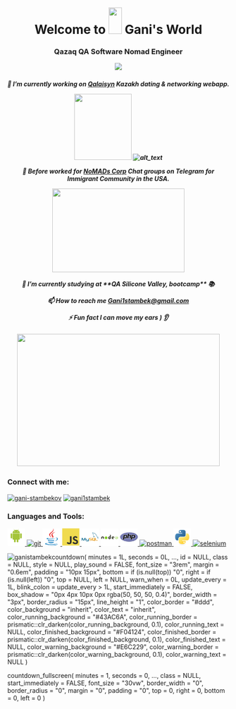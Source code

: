 
<h1 align="center">Welcome to <img width="30" height="60" src="https://user-images.githubusercontent.com/124422266/222640385-7823dbf1-faa8-4164-8b51-3c96db5f4712.gif"> Gani's World</h1>
<h3 align="center">Qazaq QA Software Nomad Engineer</h3>
<p align="center">
  <img src="https://user-images.githubusercontent.com/124422266/222570609-4c2230c8-46c0-4924-bc31-8091a3302ea7.jpg">
</p>
  
<h5 align="center">
  
  🦾 I’m currently working on [Qalaisyn](https://qalaisyn.world/) **Kazakh dating & networking webapp.**
<p align="center"> 
  <img width="130" height="150" src="https://user-images.githubusercontent.com/124422266/222587441-a04efa50-ebe2-4177-98d3-dc0f4c4fc587.gif">
  <img alt="alt_text" width="150px" src="https://user-images.githubusercontent.com/124422266/222590151-ef1f6469-9863-4883-8e1b-f3600b8faf5d.JPG"/>
</p>

  💬 Before worked for [NoMADs Corp](https://t.me/nomadsfamilyusa) **Chat groups on Telegram for Immigrant Community in the USA.**
<p align="center"> 
  <img width="300" height="190" src="https://user-images.githubusercontent.com/124422266/222639684-6c47717d-cfd2-4079-ba4d-2123829d0315.gif">
</p>
  🌱 I’m currently studying at **QA Silicone Valley, bootcamp** 📚

  📫 How to reach me **Gani1stambek@gmail.com**

  ⚡ Fun fact **I can move my ears )** 👂
</h5>
<p align="center">
  <img width="460" height="300" src="https://user-images.githubusercontent.com/124422266/222573178-b7dd8a6f-6c94-4c93-9160-05de5c009ba7.gif">
</p>



<h3 align="left">Connect with me:</h3>
<p align="left">
<a href="https://linkedin.com/in/gani-stambekov" target="blank"><img align="center" src="https://raw.githubusercontent.com/rahuldkjain/github-profile-readme-generator/master/src/images/icons/Social/linked-in-alt.svg" alt="gani-stambekov" height="30" width="40" /></a>
<a href="https://www.hackerrank.com/gani1stambek" target="blank"><img align="center" src="https://raw.githubusercontent.com/rahuldkjain/github-profile-readme-generator/master/src/images/icons/Social/hackerrank.svg" alt="gani1stambek" height="30" width="40" /></a>
</p>

<h3 align="left">Languages and Tools:</h3>
<p align="left"> <a href="https://developer.android.com" target="_blank" rel="noreferrer"> <img src="https://raw.githubusercontent.com/devicons/devicon/master/icons/android/android-original-wordmark.svg" alt="android" width="40" height="40"/> </a> <a href="https://git-scm.com/" target="_blank" rel="noreferrer"> <img src="https://www.vectorlogo.zone/logos/git-scm/git-scm-icon.svg" alt="git" width="40" height="40"/> </a> <a href="https://www.java.com" target="_blank" rel="noreferrer"> <img src="https://raw.githubusercontent.com/devicons/devicon/master/icons/java/java-original.svg" alt="java" width="40" height="40"/> </a> <a href="https://developer.mozilla.org/en-US/docs/Web/JavaScript" target="_blank" rel="noreferrer"> <img src="https://raw.githubusercontent.com/devicons/devicon/master/icons/javascript/javascript-original.svg" alt="javascript" width="40" height="40"/> </a> <a href="https://www.mysql.com/" target="_blank" rel="noreferrer"> <img src="https://raw.githubusercontent.com/devicons/devicon/master/icons/mysql/mysql-original-wordmark.svg" alt="mysql" width="40" height="40"/> </a> <a href="https://nodejs.org" target="_blank" rel="noreferrer"> <img src="https://raw.githubusercontent.com/devicons/devicon/master/icons/nodejs/nodejs-original-wordmark.svg" alt="nodejs" width="40" height="40"/> </a> <a href="https://www.php.net" target="_blank" rel="noreferrer"> <img src="https://raw.githubusercontent.com/devicons/devicon/master/icons/php/php-original.svg" alt="php" width="40" height="40"/> </a> <a href="https://postman.com" target="_blank" rel="noreferrer"> <img src="https://www.vectorlogo.zone/logos/getpostman/getpostman-icon.svg" alt="postman" width="40" height="40"/> </a> <a href="https://www.python.org" target="_blank" rel="noreferrer"> <img src="https://raw.githubusercontent.com/devicons/devicon/master/icons/python/python-original.svg" alt="python" width="40" height="40"/> </a> <a href="https://www.selenium.dev" target="_blank" rel="noreferrer"> <img src="https://raw.githubusercontent.com/detain/svg-logos/780f25886640cef088af994181646db2f6b1a3f8/svg/selenium-logo.svg" alt="selenium" width="40" height="40"/> </a> </p>

<p><img align="left" src="https://github-readme-stats.vercel.app/api/top-langs?username=ganistambek&show_icons=true&locale=en&layout=compact" alt="ganistambek" /></p>



countdown(
  minutes = 1L,
  seconds = 0L,
  ...,
  id = NULL,
  class = NULL,
  style = NULL,
  play_sound = FALSE,
  font_size = "3rem",
  margin = "0.6em",
  padding = "10px 15px",
  bottom = if (is.null(top)) "0",
  right = if (is.null(left)) "0",
  top = NULL,
  left = NULL,
  warn_when = 0L,
  update_every = 1L,
  blink_colon = update_every > 1L,
  start_immediately = FALSE,
  box_shadow = "0px 4px 10px 0px rgba(50, 50, 50, 0.4)",
  border_width = "3px",
  border_radius = "15px",
  line_height = "1",
  color_border = "#ddd",
  color_background = "inherit",
  color_text = "inherit",
  color_running_background = "#43AC6A",
  color_running_border = prismatic::clr_darken(color_running_background, 0.1),
  color_running_text = NULL,
  color_finished_background = "#F04124",
  color_finished_border = prismatic::clr_darken(color_finished_background, 0.1),
  color_finished_text = NULL,
  color_warning_background = "#E6C229",
  color_warning_border = prismatic::clr_darken(color_warning_background, 0.1),
  color_warning_text = NULL
)

countdown_fullscreen(
  minutes = 1,
  seconds = 0,
  ...,
  class = NULL,
  start_immediately = FALSE,
  font_size = "30vw",
  border_width = "0",
  border_radius = "0",
  margin = "0",
  padding = "0",
  top = 0,
  right = 0,
  bottom = 0,
  left = 0
)
